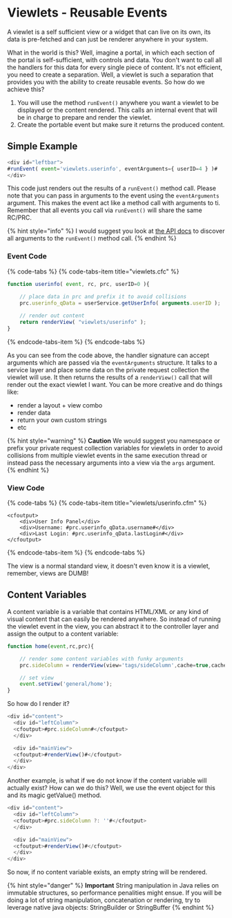 # Viewlets - Reusable Events

A viewlet is a self sufficient view or a widget that can live on its own, its data is pre-fetched and can just be renderer anywhere in your system.

What in the world is this? Well, imagine a portal, in which each section of the portal is self-sufficient, with controls and data. You don't want to call all the handlers for this data for every single piece of content. It's not efficient, you need to create a separation. Well, a viewlet is such a separation that provides you with the ability to create reusable events. So how do we achieve this?

1. You will use the method `runEvent()` anywhere you want a viewlet to be displayed or the content rendered. This calls an internal event that will be in charge to prepare and render the viewlet.
2. Create the portable event but make sure it returns the produced content.

## **Simple Example**

```javascript
<div id="leftbar">
#runEvent( event='viewlets.userinfo', eventArguments={ userID=4 } )#
</div>
```

This code just renders out the results of a `runEvent()` method call. Please note that you can pass in arguments to the event using the `eventArguments` argument.  This makes the event act like a method call with arguments to ti.  Remember that all events you call via `runEvent()` will share the same RC/PRC.

{% hint style="info" %}
I would suggest you look at [the API docs](http://apidocs.ortussolutions.com/coldbox/current) to discover all arguments to the `runEvent()` method call.
{% endhint %}

### **Event Code**

{% code-tabs %}
{% code-tabs-item title="viewlets.cfc" %}
```javascript
function userinfo( event, rc, prc, userID=0 ){
    
    // place data in prc and prefix it to avoid collisions
    prc.userinfo_qData = userService.getUserInfo( arguments.userID );

    // render out content 
    return renderView( "viewlets/userinfo" );
}
```
{% endcode-tabs-item %}
{% endcode-tabs %}

As you can see from the code above, the handler signature can accept arguments which are passed via the `eventArguments` structure. It talks to a service layer and place some data on the private request collection the viewlet will use. It then returns the results of a `renderView()` call that will render out the exact viewlet I want. You can be more creative and do things like:

* render a layout + view combo
* render data
* return your own custom strings
* etc

{% hint style="warning" %}
**Caution** We would suggest you namespace or prefix your private request collection variables for viewlets in order to avoid collisions from multiple viewlet events in the same execution thread or instead pass the necessary arguments into a view via the `args` argument.
{% endhint %}

### **View Code**

{% code-tabs %}
{% code-tabs-item title="viewlets/userinfo.cfm" %}
```markup
<cfoutput>
    <div>User Info Panel</div>
    <div>Username: #prc.userinfo_qData.username#</div>
    <div>Last Login: #prc.userinfo_qData.lastLogin#</div>
</cfoutput>
```
{% endcode-tabs-item %}
{% endcode-tabs %}

The view is a normal standard view, it doesn't even know it is a viewlet, remember, views are DUMB!

## Content Variables

A content variable is a variable that contains HTML/XML or any kind of visual content that can easily be rendered anywhere. So instead of running the viewlet event in the view, you can abstract it to the controller layer and assign the output to a content variable:

```javascript
function home(event,rc,prc){

    // render some content variables with funky arguments
    prc.sideColumn = renderView(view='tags/sideColumn',cache=true,cacheTimeout=10);

    // set view
    event.setView('general/home');
}
```

So how do I render it?

```javascript
<div id="content">
  <div id="leftColumn">
  <cfoutput>#prc.sideColumn#</cfoutput>
  </div>

  <div id="mainView">
  <cfoutput>#renderView()#</cfoutput>
  </div>
</div>
```

Another example, is what if we do not know if the content variable will actually exist? How can we do this? Well, we use the event object for this and its magic getValue\(\) method.

```javascript
<div id="content">
  <div id="leftColumn">
  <cfoutput>#prc.sideColumn ?: ''#</cfoutput>
  </div>

  <div id="mainView">
  <cfoutput>#renderView()#</cfoutput>
  </div>
</div>
```

So now, if no content variable exists, an empty string will be rendered.

{% hint style="danger" %}
**Important** String manipulation in Java relies on immutable structures, so performance penalities might ensue. If you will be doing a lot of string manipulation, concatenation or rendering, try to leverage native java objects: StringBuilder or StringBuffer
{% endhint %}

